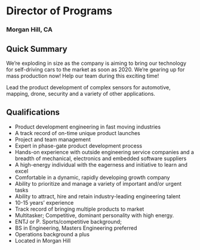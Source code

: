 # Director of Programs
### Morgan Hill, CA

## Quick Summary
We’re exploding in size as the company is aiming to bring our technology for self-driving cars to the market as soon as 2020. We’re gearing up for mass production now! Help our team during this exciting time!

Lead the product development of complex sensors for automotive, mapping, drone, security and a variety of other applications.

## Qualifications
+	Product development engineering in fast moving industries
+	A track record of on-time unique product launches
+	Project and team management
+	Expert in phase-gate product development process
+	Hands-on experience with outside engineering service companies and a breadth of mechanical, electronics and embedded software suppliers
+	 A high-energy individual with the eagerness and initiative to learn and excel
+	Comfortable in a dynamic, rapidly developing growth company
+	Ability to prioritize and manage a variety of important and/or urgent tasks
+	Ability to attract, hire and retain industry-leading engineering talent
+	10-15 years’ experience
+	Track record of bringing multiple products to market
+	Multitasker; Competitive, dominant personality with high energy.
+	ENTJ or P.  Sports/competitive background;
+	BS in Engineering, Masters Engineering preferred
+	Operations background a plus
+	Located in Morgan Hill

